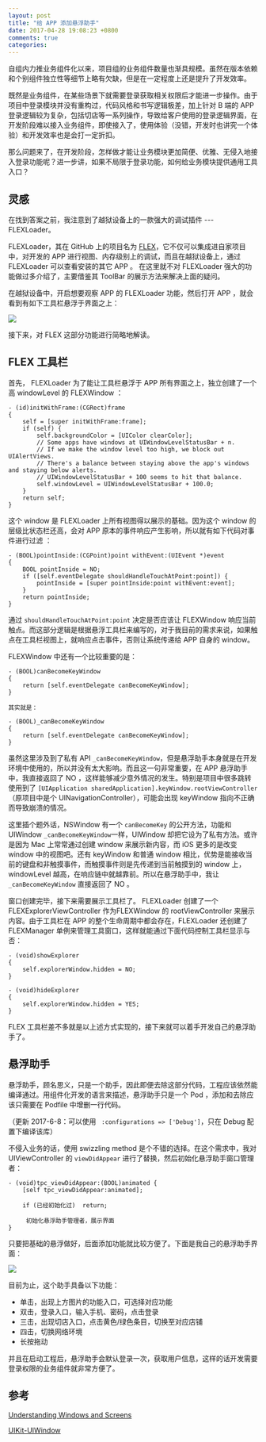 ```yaml
---
layout: post
title: "给 APP 添加悬浮助手"
date: 2017-04-28 19:08:23 +0800
comments: true
categories: 
---
```


自组内力推业务组件化以来，项目组的业务组件数量也渐具规模。虽然在版本依赖和个别组件独立性等细节上略有欠缺，但是在一定程度上还是提升了开发效率。

既然是业务组件，在某些场景下就需要登录获取相关权限后才能进一步操作。由于项目中登录模块并没有重构过，代码风格和书写逻辑极差，加上针对 B 端的 APP 登录逻辑较为复杂，包括切店等一系列操作，导致给客户使用的登录逻辑界面，在开发阶段难以接入业务组件，即使接入了，使用体验（没错，开发时也讲究一个体验）和开发效率也是会打一定折扣。

那么问题来了，在开发阶段，怎样做才能让业务模块更加简便、优雅、无侵入地接入登录功能呢？进一步讲，如果不局限于登录功能，如何给业务模块提供通用工具入口？

<!--more-->

## 灵感

在找到答案之前，我注意到了越狱设备上的一款强大的调试插件 --- FLEXLoader。

FLEXLoader，其在 GitHub 上的项目名为 [FLEX](https://github.com/Flipboard/FLEX)，它不仅可以集成进自家项目中，对开发的 APP 进行视图、内存级别上的调试，而且在越狱设备上，通过 FLEXLoader 可以查看安装的其它 APP 。 在这里就不对 FLEXLoader 强大的功能做过多介绍了，主要借鉴其 ToolBar 的展示方法来解决上面的疑问。

在越狱设备中，开启想要观察 APP 的 FLEXLoader 功能，然后打开 APP ，就会看到有如下工具栏悬浮于界面之上：

![](/images/Snip20170430_4.PNG)

接下来，对 FLEX 这部分功能进行简略地解读。

## FLEX 工具栏
 
首先， FLEXLoader 为了能让工具栏悬浮于 APP 所有界面之上，独立创建了一个高 windowLevel 的 FLEXWindow ：

```objc
- (id)initWithFrame:(CGRect)frame
{
    self = [super initWithFrame:frame];
    if (self) {
        self.backgroundColor = [UIColor clearColor];
        // Some apps have windows at UIWindowLevelStatusBar + n.
        // If we make the window level too high, we block out UIAlertViews.
        // There's a balance between staying above the app's windows and staying below alerts.
        // UIWindowLevelStatusBar + 100 seems to hit that balance.
        self.windowLevel = UIWindowLevelStatusBar + 100.0;
    }
    return self;
}
```

这个 window 是 FLEXLoader 上所有视图得以展示的基础。因为这个 window 的层级比状态栏还高，会对 APP 原本的事件响应产生影响，所以就有如下代码对事件进行过滤 ：

```objc
- (BOOL)pointInside:(CGPoint)point withEvent:(UIEvent *)event
{
    BOOL pointInside = NO;
    if ([self.eventDelegate shouldHandleTouchAtPoint:point]) {
        pointInside = [super pointInside:point withEvent:event];
    }
    return pointInside;
}
```
通过 `shouldHandleTouchAtPoint:point` 决定是否应该让 FLEXWindow 响应当前触点。而这部分逻辑是根据悬浮工具栏来编写的，对于我目前的需求来说，如果触点在工具栏视图上，就响应点击事件，否则让系统传递给 APP 自身的 window。

FLEXWindow 中还有一个比较重要的是：

```objc
- (BOOL)canBecomeKeyWindow
{
    return [self.eventDelegate canBecomeKeyWindow];
}

其实就是：

- (BOOL)_canBecomeKeyWindow
{
    return [self.eventDelegate canBecomeKeyWindow];
}
```

虽然这里涉及到了私有 API `_canBecomeKeyWindow`，但是悬浮助手本身就是在开发环境中使用的，所以并没有太大影响。而且这一句非常重要，在 APP 悬浮助手中，我直接返回了 NO ，这样能够减少意外情况的发生。特别是项目中很多跳转使用到了 `[UIApplication sharedApplication].keyWindow.rootViewController` （原项目中是个 UINavigationController），可能会出现 keyWindow 指向不正确而导致崩溃的情况。

这里插个题外话，NSWindow 有一个 `canBecomeKey` 的公开方法，功能和 UIWindow `_canBecomeKeyWindow`一样，UIWindow 却把它设为了私有方法。或许是因为 Mac 上常常通过创建 window 来展示新内容，而 iOS 更多的是改变 window 中的视图吧。还有 keyWindow 和普通 window 相比，优势是能接收当前的键盘和非触摸事件，而触摸事件则是先传递到当前触摸到的 window 上，windowLevel 越高，在响应链中就越靠前。所以在悬浮助手中，我让 `_canBecomeKeyWindow` 直接返回了 NO 。

窗口创建完毕，接下来需要展示工具栏了。 FLEXLoader 创建了一个 FLEXExplorerViewController 作为FLEXWindow 的 rootViewController 来展示内容。由于工具栏在 APP 的整个生命周期中都会存在，FLEXLoader 还创建了 FLEXManager 单例来管理工具窗口，这样就能通过下面代码控制工具栏显示与否：

```objc
- (void)showExplorer
{
    self.explorerWindow.hidden = NO;
}

- (void)hideExplorer
{
    self.explorerWindow.hidden = YES;
}
```
FLEX 工具栏差不多就是以上述方式实现的，接下来就可以着手开发自己的悬浮助手了。

## 悬浮助手

悬浮助手，顾名思义，只是一个助手，因此即便去除这部分代码，工程应该依然能编译通过。用组件化开发的语言来描述，悬浮助手只是一个 Pod ，添加和去除应该只需要在 Podfile 中增删一行代码。

（更新 2017-6-8：可以使用 ` :configurations => ['Debug']`，只在 Debug 配置下编译该库）

不侵入业务的话，使用 swizzling method 是个不错的选择。在这个需求中，我对 UIViewController 的 `viewDidAppear` 进行了替换，然后初始化悬浮助手窗口管理者：

```
- (void)tpc_viewDidAppear:(BOOL)animated {
    [self tpc_viewDidAppear:animated];
    
    if (已经初始化过)  return;
    
  	 初始化悬浮助手管理者，展示界面
}
```

只要把基础的悬浮做好，后面添加功能就比较方便了。下面是我自己的悬浮助手界面：

![](/images/Snip20170430_5.png)

目前为止，这个助手具备以下功能：

- 单击，出现上方图片的功能入口，可选择对应功能
- 双击，登录入口，输入手机、密码，点击登录
- 三击，出现切店入口，点击黄色/绿色条目，切换至对应店铺
- 四击，切换网络环境
- 长按拖动

并且在启动工程后，悬浮助手会默认登录一次，获取用户信息，这样的话开发需要登录权限的业务组件就非常方便了。

## 参考

[Understanding Windows and Screens](https://developer.apple.com/library/content/documentation/WindowsViews/Conceptual/WindowAndScreenGuide/WindowScreenRolesinApp/WindowScreenRolesinApp.html#//apple_ref/doc/uid/TP40012555-CH4-SW3)

[UIKit-UIWindow](https://developer.apple.com/reference/uikit/uiwindow)
